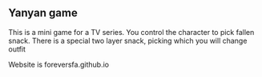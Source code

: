 <h2> Yanyan game </h2>
<p>This is a mini game for a TV series. You control the character to pick fallen snack. There is a special two layer snack, picking which you will change outfit </p>
<p>Website is <a>foreversfa.github.io</a> </p>
